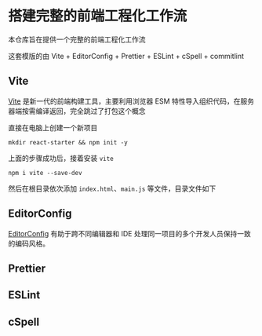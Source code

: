# 搭建完整的前端工程化工作流

本仓库旨在提供一个完整的前端工程化工作流

这套模版的由 Vite + EditorConfig + Prettier + ESLint + cSpell + commitlint

## Vite

[Vite](https://vitejs.dev/) 是新一代的前端构建工具，主要利用浏览器 ESM 特性导入组织代码，在服务器端按需编译返回，完全跳过了打包这个概念

直接在电脑上创建一个新项目

```shell
mkdir react-starter && npm init -y
```

上面的步骤成功后，接着安装 `vite`

```shell
npm i vite --save-dev
```

然后在根目录依次添加 `index.html`、`main.js` 等文件，目录文件如下


## EditorConfig

[EditorConfig](https://editorconfig.org/) 有助于跨不同编辑器和 IDE 处理同一项目的多个开发人员保持一致的编码风格。

## Prettier

## ESLint

## cSpell
